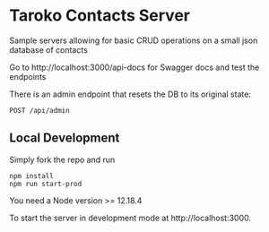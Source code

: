 # Taroko Contacts Server

Sample servers allowing for basic CRUD operations on a small json database of contacts

Go to http://localhost:3000/api-docs for Swagger docs and test the endpoints

There is an admin endpoint that resets the DB to its original state:
```
POST /api/admin
```


## Local Development

Simply fork the repo and run

```
npm install
npm run start-prod
```

You need a Node version >= 12.18.4

To start the server in development mode at http://localhost:3000.


